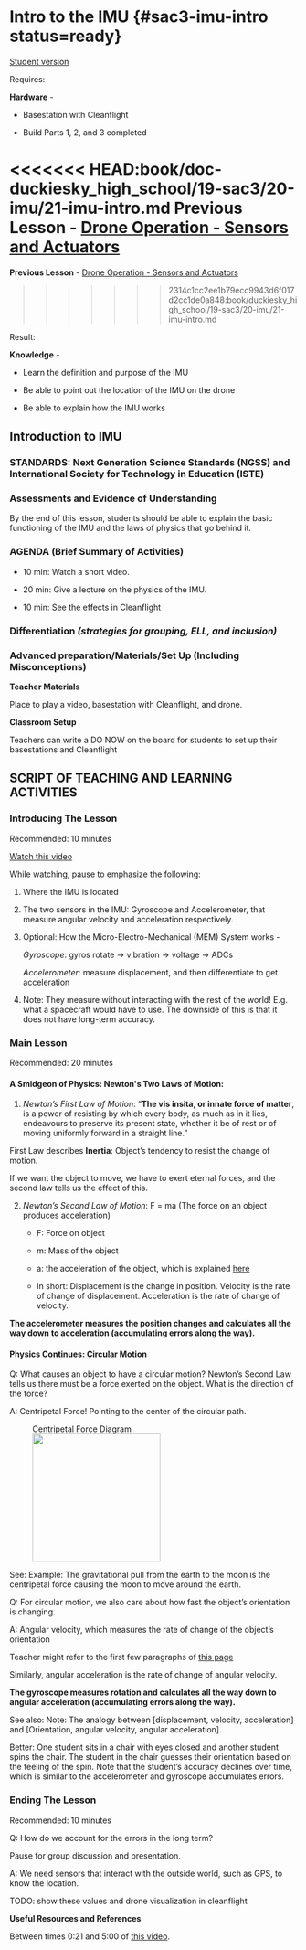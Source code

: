 # Intro to the IMU {#sac3-imu-intro status=ready}

[Student version](+duckiesky_high_school_student#sac3-imu-intro)

<div class='requirements' markdown='1'>

Requires:

**Hardware** -

- Basestation with Cleanflight 

- Build Parts 1, 2, and 3 completed

<<<<<<< HEAD:book/doc-duckiesky_high_school/19-sac3/20-imu/21-imu-intro.md
**Previous Lesson** - [Drone Operation - Sensors and Actuators](https://docs.duckietown.org/daffy/downloads/duckiesky_high_school/docs-duckiesky_high_school/branch/daffy/duckiesky_high_school/out/introduction_operation_sensors.html) 
=======
**Previous Lesson** - [Drone Operation - Sensors and Actuators](https://docs.duckietown.org/daffy/downloads/duckiesky_high_school/docs-duckiesky_high_school/branch/daffy-develop/doc-duckiesky_high_school/out/introduction_operation_sensors.html)
>>>>>>> 2314c1cc2ee1b79ecc9943d6f017d2cc1de0a848:book/duckiesky_high_school/19-sac3/20-imu/21-imu-intro.md

Result:

**Knowledge** -

- Learn the definition and purpose of the IMU

- Be able to point out the location of the IMU on the drone

- Be able to explain how the IMU works

</div>

## Introduction to IMU


### STANDARDS: Next Generation Science Standards (NGSS) and International Society for Technology in Education (ISTE)



### Assessments and Evidence of Understanding

By the end of this lesson, students should be able to explain the basic functioning of the IMU and the laws of physics that go behind it.


### AGENDA (Brief Summary of Activities)

- 10 min: Watch a short video.

- 20 min: Give a lecture on the physics of the IMU.

- 10 min: See the effects in Cleanflight


### Differentiation _(strategies for grouping, ELL, and inclusion)_


### Advanced preparation/Materials/Set Up (Including Misconceptions)

**Teacher Materials**

Place to play a video, basestation with Cleanflight, and drone.

**Classroom Setup**

Teachers can write a DO NOW on the board for students to set up their basestations and Cleanflight


## SCRIPT OF TEACHING AND LEARNING ACTIVITIES


### Introducing The Lesson

Recommended: 10 minutes

[Watch this video](https://youtu.be/DSypZP3R0sQ)

While watching, pause to emphasize the following:

1. Where the IMU is located

2. The two sensors in the IMU: Gyroscope and Accelerometer, that measure angular velocity and acceleration respectively.

3. Optional: How the Micro-Electro-Mechanical (MEM) System works -

    _Gyroscope_: gyros rotate -> vibration -> voltage -> ADCs

    _Accelerometer_: measure displacement, and then differentiate to get acceleration

4. Note: They measure without interacting with the rest of the world! E.g. what a spacecraft would have to use. The downside of this is that it does not have long-term accuracy.


### Main Lesson

Recommended: 20 minutes

#### **A Smidgeon of Physics: Newton's Two Laws of Motion:**

1. _Newton’s First Law of Motion_: “**The vis insita, or innate force of matter**, is a power of resisting by which every body, as much as in it lies, endeavours to preserve its present state, whether it be of rest or of moving uniformly forward in a straight line.”

First Law describes **Inertia**: Object’s tendency to resist the change of motion.

If we want the object to move, we have to exert eternal forces, and the second law tells us the effect of this.

2. _Newton’s Second Law of Motion_: F = ma (The force on an object produces acceleration)

    - F: Force on object

    - m: Mass of the object

    - a: the acceleration of the object, which is explained [here](https://www.grc.nasa.gov/WWW/K-12/airplane/disvelac.html)

    - In short: Displacement is the change in position. Velocity is the rate of change of displacement. Acceleration is the rate of change of velocity.

**The accelerometer measures the position changes and calculates all the way down to acceleration (accumulating errors along the way).**

#### **Physics Continues: Circular Motion**

Q: What causes an object to have a circular motion? Newton’s Second Law tells us there must be a force exerted on the object. What is the direction of the force?

A: Centripetal Force! Pointing to the center of the circular path.

<figure>
    <figcaption>Centripetal Force Diagram</figcaption>
    <img style='width:16em' src="https://celestialobject.files.wordpress.com/2012/01/ascentri3.jpg"/>
</figure>

See: Example: The gravitational pull from the earth to the moon is the centripetal force causing the moon to move around the earth.

Q: For circular motion, we also care about how fast the object’s orientation is changing.

A: Angular velocity, which measures the rate of change of the object’s orientation

Teacher might refer to the first few paragraphs of [this page](https://xaktly.com/AngularVelocity.html
)

Similarly, angular acceleration is the rate of change of angular velocity.

**The gyroscope measures rotation and calculates all the way down to angular acceleration (accumulating errors along the way).**

See also: Note: The analogy between [displacement, velocity, acceleration] and [Orientation, angular velocity, angular acceleration].

Better: One student sits in a chair with eyes closed and another student spins the chair. The student in the chair guesses their orientation based on the feeling of the spin. Note that the student’s accuracy declines over time, which is similar to the accelerometer and gyroscope accumulates errors.


### Ending The Lesson

Recommended: 10 minutes

Q: How do we account for the errors in the long term?

Pause for group discussion and presentation.

A: We need sensors that interact with the outside world, such as GPS, to know the location.

TODO: show these values and drone visualization in cleanflight


**Useful Resources and References**

Between times 0:21 and 5:00 of [this video](https://www.youtube.com/watch?v=whSw42XddsU).
